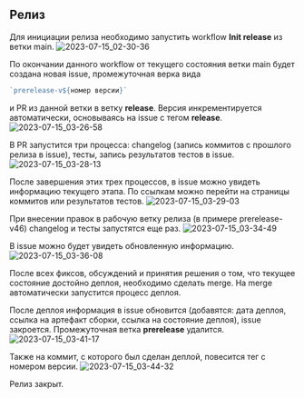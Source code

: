 ## Релиз

Для инициации релиза необходимо запустить workflow **Init release** из ветки main.
![2023-07-15_02-30-36](https://github.com/StarchenkovYaroslav/shri-ci-result/assets/86304001/d32fd396-7364-4edd-a3f3-9b165c5ebd0a)

По окончании данного workflow от текущего состояния ветки main будет создана новая issue, промежуточная верка вида
```js
`prerelease-v${номер версии}`
```
и PR из данной ветки в ветку **release**. Версия инкрементируется автоматически, основываясь на issue с тегом **release**.
![2023-07-15_03-26-58](https://github.com/StarchenkovYaroslav/shri-ci-result/assets/86304001/f2353e62-6b30-407b-936c-a4132ed95638)

В PR запустится три процесса: changelog (запись коммитов с прошлого релиза в issue), тесты, запись результатов тестов в issue.
![2023-07-15_03-28-13](https://github.com/StarchenkovYaroslav/shri-ci-result/assets/86304001/238cdbf3-488b-4376-a7cf-bd3bfb3c07bb)

После завершения этих трех процессов, в issue можно увидеть информацию текущего этапа. По ссылкам можно перейти на страницы коммитов или результатов тестов.
![2023-07-15_03-29-03](https://github.com/StarchenkovYaroslav/shri-ci-result/assets/86304001/324e470e-647d-49a1-b553-fd661f2bf730)

При внесении правок в рабочую ветку релиза (в примере prerelease-v46) changelog и тесты запустятся еще раз.
![2023-07-15_03-34-49](https://github.com/StarchenkovYaroslav/shri-ci-result/assets/86304001/ea2a5a51-b3c6-4990-a986-d48e0263f88e)

В issue можно будет увидеть обновленную информацию.
![2023-07-15_03-36-08](https://github.com/StarchenkovYaroslav/shri-ci-result/assets/86304001/ab9a8f28-9851-477d-b4bf-a87676f022ed)

После всех фиксов, обсуждений и принятия решения о том, что текущее состояние достойно деплоя, необходимо сделать merge.
На merge автоматически запустится процесс деплоя.

После деплоя информация в issue обновится (добавятся: дата деплоя, ссылка на артефакт сборки, ссылка на состояние деплоя), issue закроется.
Промежуточная ветка **prerelease** удалится.
![2023-07-15_03-41-17](https://github.com/StarchenkovYaroslav/shri-ci-result/assets/86304001/161b8f44-36e8-4cc4-8239-feb1b11ce0df)

Также на коммит, с которого был сделан деплой, повесится тег с номером версии.
![2023-07-15_03-44-32](https://github.com/StarchenkovYaroslav/shri-ci-result/assets/86304001/d13196ea-85e2-4562-9028-66002e0ff9bf)

Релиз закрыт.
